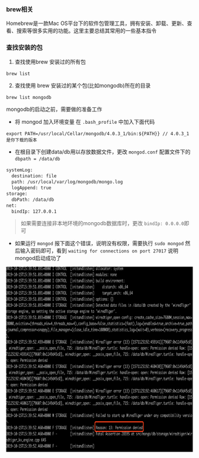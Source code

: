 ### brew相关
Homebrew是一款Mac OS平台下的软件包管理工具，拥有安装、卸载、更新、查看、搜索等很多实用的功能。这里主要总结其常用的一些基本指令

### 查找安装的包
1. 查找使用brew 安装过的所有包
```
brew list
```
2. 查找使用 brew 安装过的某个包(比如mongodb)所在的目录
```
brew list mongodb
```
mongodb的启动之前，需要做的准备工作
- 将 mongod 加入环境变量 在 `.bash_profile` 中加入下面代码
```
export PATH=/usr/local/Cellar/mongodb/4.0.3_1/bin:${PATH}} // 4.0.3_1是你下载的版本
```
- 在根目录下创建data/db用以存放数据文件，更改 `mongod.conf` 配置文件下的 `dbpath = /data/db`
```
systemLog:
  destination: file
  path: /usr/local/var/log/mongodb/mongo.log
  logAppend: true
storage:
  dbPath: /data/db
net:
  bindIp: 127.0.0.1
```
> 如果需要连接非本地环境的mongodb数据库时，更改 `bindIp: 0.0.0.0`即可
- 如果运行 `mongod` 报下面这个错误，说明没有权限，需要执行 `sudo mongod` 然后输入密码即可，看到 `waiting for connections on port 27017` 说明mongod启动成功了
<img src="/mongod-error.png"  height="500" width="auto">